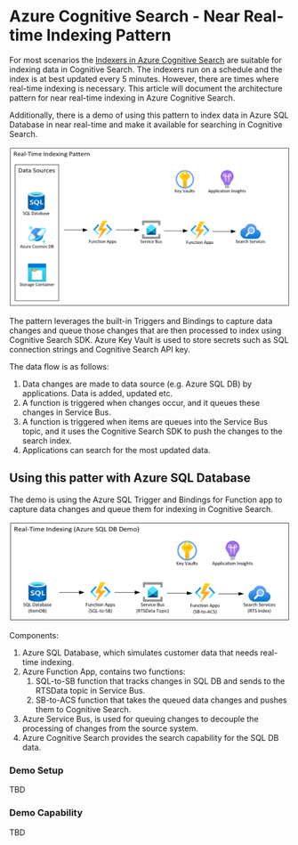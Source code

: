 # Azure Cognitive Search - Near Real-time Indexing Pattern

For most scenarios the [Indexers in Azure Cognitive Search](https://learn.microsoft.com/en-us/azure/search/search-indexer-overview) are suitable for indexing data in Cognitive Search. The indexers run on a schedule and the index is at best updated every 5 minutes. However, there are times where real-time indexing is necessary. This article will document the architecture pattern for near real-time indexing in Azure Cognitive Search.

Additionally, there is a demo of using this pattern to index data in Azure SQL Database in near real-time and make it available for searching in Cognitive Search.

![Near real-time indexing pattern - Azure Cognitive Search](media/s1.png)

The pattern leverages the built-in Triggers and Bindings to capture data changes and queue those changes that are then processed to index using Cognitive Search SDK. Azure Key Vault is used to store secrets such as SQL connection strings and Cognitive Search API key.

The data flow is as follows:
1. Data changes are made to data source (e.g. Azure SQL DB) by applications. Data is added, updated etc.
1. A function is triggered when changes occur, and it queues these changes in Service Bus.
1. A function is triggered when items are queues into the Service Bus topic, and it uses the Cognitive Search SDK to push the changes to the search index.
1. Applications can search for the most updated data.

## Using this patter with Azure SQL Database

The demo is using the Azure SQL Trigger and Bindings for Function app to capture data changes and queue them for indexing in Cognitive Search.

![Near real-time indexing for Azure SQL Database](media/s2.png)

Components:
1. Azure SQL Database, which simulates customer data that needs real-time indexing.
1. Azure Function App, contains two functions:
    1. SQL-to-SB function that tracks changes in SQL DB and sends to the RTSData topic in Service Bus.
    1. SB-to-ACS function that takes the queued data changes and pushes them to Cognitive Search.
1. Azure Service Bus, is used for queuing changes to decouple the processing of changes from the source system.
1. Azure Cognitive Search provides the search capability for the SQL DB data.

### Demo Setup
TBD

### Demo Capability
TBD

